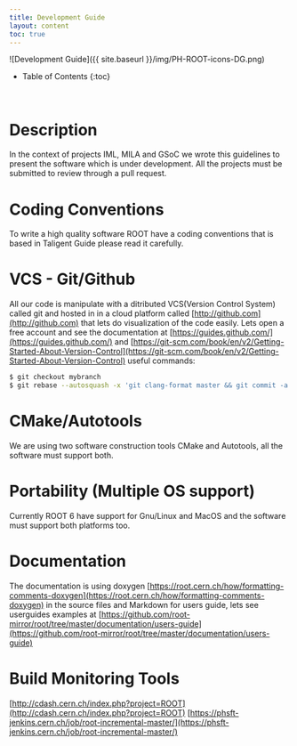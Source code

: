 ```yaml
---
title: Development Guide
layout: content
toc: true
---
```


![Development Guide]({{ site.baseurl }}/img/PH-ROOT-icons-DG.png)

* Table of Contents 
{:toc}
<br>


# Description
In the context of projects IML, MILA and GSoC we wrote this guidelines 
to present the software which is under development. 
All the projects must be submitted to review through a pull request.



# Coding Conventions
To write a high quality software ROOT have a coding conventions 
that is based in Taligent Guide please read it carefully.


# VCS - Git/Github
All our code is manipulate with a ditributed VCS(Version Control System) called git and hosted in 
in a cloud platform called [http://github.com](http://github.com) that lets do visualization of the code easily. 
Lets open a free account and see the documentation at [https://guides.github.com/](https://guides.github.com/) and [https://git-scm.com/book/en/v2/Getting-Started-About-Version-Control](https://git-scm.com/book/en/v2/Getting-Started-About-Version-Control) 
useful commands:

```sh
$ git checkout mybranch
$ git rebase --autosquash -x 'git clang-format master && git commit -a --amend --no-edit' master
```


# CMake/Autotools
We are using two software construction tools CMake and Autotools, all the software must support both.


# Portability (Multiple OS support)
Currently ROOT 6 have support for Gnu/Linux and MacOS and the software must support both platforms too.


# Documentation
The documentation is using doxygen [https://root.cern.ch/how/formatting-comments-doxygen](https://root.cern.ch/how/formatting-comments-doxygen) in the source files and Markdown for users guide, lets see userguides examples at [https://github.com/root-mirror/root/tree/master/documentation/users-guide](https://github.com/root-mirror/root/tree/master/documentation/users-guide)


# Build Monitoring Tools

[http://cdash.cern.ch/index.php?project=ROOT](http://cdash.cern.ch/index.php?project=ROOT)
[https://phsft-jenkins.cern.ch/job/root-incremental-master/](https://phsft-jenkins.cern.ch/job/root-incremental-master/)

